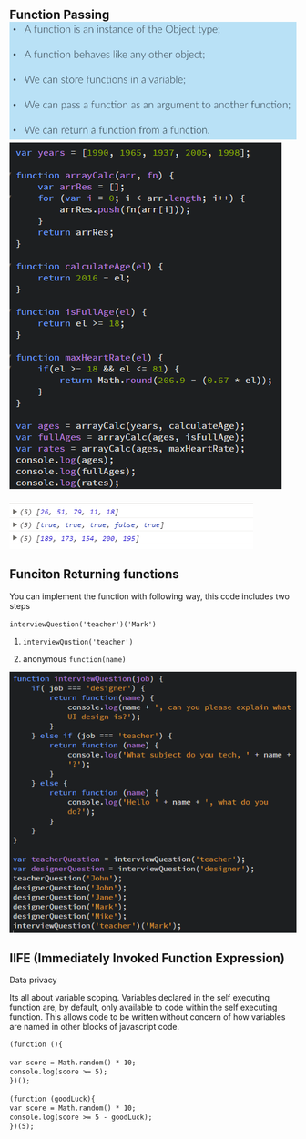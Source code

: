 ## Function Passing![](/assets/js-20)![](/assets/js-21)

![](/assets/js-22)

## Funciton Returning functions

You can implement the function with following way, this code includes two steps

`interviewQuestion('teacher')('Mark')`

1. `interviewQustion('teacher')`

2. anonymous `function(name)`

![](/assets/js-23)

## IIFE \(Immediately Invoked Function Expression\)

Data privacy

Its all about variable scoping. Variables declared in the self executing function are, by default, only available to code within the self executing function. This allows code to be written without concern of how variables are named in other blocks of javascript code.

```
(function (){

var score = Math.random() * 10;
console.log(score >= 5);
})();

(function (goodLuck){
var score = Math.random() * 10;
console.log(score >= 5 - goodLuck);
})(5);
```



